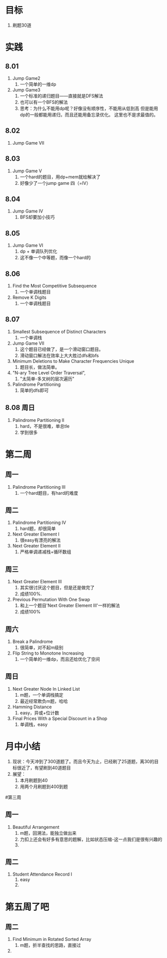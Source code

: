 # 目标
1. 刷题30道

# 实践

## 8.01
1.  Jump Game2
    1.  一个简单的一维dp
2.  Jump Game3
    1.  一个标准的递归题目——直接就是DFS解法
    2.  也可以有一个BFS的解法   
    3.  思考：为什么不能用dp呢？好像没有顺序性，不能用从低到高
        但是能用dp的一般都能用递归，而且还能用备忘录优化。
        这里也不是求最值的。

## 8.02
1.  Jump Game VII

## 8.03
1.  Jump Game V
    1.  一个hard的题目，用dp+mem就给解决了
    2.  好像少了一个jump game 四（=IV）

## 8.04
1.  Jump Game IV
    1.  BFS却要加小技巧
## 8.05
1.  Jump Game VI
    1.  dp + 单调队列优化
    2.  这不像一个中等题，而像一个hard的
   
## 8.06
1.  Find the Most Competitive Subsequence
    1.  一个单调栈题目
2.  Remove K Digits
    1.  一个单调栈题目

## 8.07
1.  Smallest Subsequence of Distinct Characters
    1.  一个单调栈
2.  Jump Game VII
    1.  这个题目已经做了，是一个滑动窗口题目。
    2.  滑动窗口解法在效率上大大胜过dfs和bfs
3.  Minimum Deletions to Make Character Frequencies Unique
    1.  题目长，做法简单。
4.  "N-ary Tree Level Order Traversal",
    1.  "太简单-多叉树的层次遍历"
5.  Palindrome Partitioning
    1.  简单的dfs即可

## 8.08 周日
1.  Palindrome Partitioning II
    1.  hard，不是很难，单总tle
    2.  学到很多

# 第二周
## 周一
1.  Palindrome Partitioning III
    1.  一个hard题目，有hard的难度
## 周二
1.  Palindrome Partitioning IV
    1.  hard题，却很简单
2.  Next Greater Element I
    1.  很easy有漂亮的解法
3.  Next Greater Element II
    1.  严格单调递减栈+循环数组
## 周三
1.  Next Greater Element III
    1.  其实很讨厌这个题目，但是还是做完了
    2.  成绩100%.    
2.  Previous Permutation With One Swap
    1.  和上一个题目'Next Greater Element III'一样的解法
    2.  成绩100%

## 周六
1.  Break a Palindrome
    1.  很简单，对不起m级别
2.  Flip String to Monotone Increasing
    1.  一个简单的一维dp，而且还给优化了空间
## 周日
1.  Next Greater Node In Linked List
    1.  m题，一个单调栈搞定
    2.  最近经常欺负m题，哈哈
2.  Hamming Distance
    1.  easy，异或+位计数
3.  Final Prices With a Special Discount in a Shop
    1.  单调栈，easy


# 月中小结
1.  现状：今天冲到了300道题了。而且今天为止，已经刷了25道题，离30的目标很近了，有望刷到40道题目
2.  展望：
    1.  本月刷题到40
    2.  用两个月刷题到400到题


#第三周
## 周一
1.  Beautiful Arrangement
    1.  m题，回溯法，能独立做出来
    2.  力扣上还会有好多有意思的题解，比如状态压缩-这一点我们是很有兴趣的
    3.  

## 周二
1.  Student Attendance Record I
    1. easy
    2. 

# 第五周了吧
## 周二
1. Find Minimum in Rotated Sorted Array
   1. m题，折半查找的思路，直接过
2. 